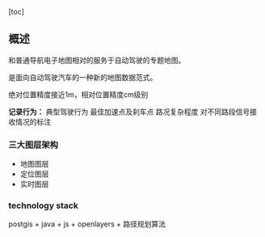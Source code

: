 [toc]

## 概述



和普通导航电子地图相对的服务于自动驾驶的专题地图。

是面向自动驾驶汽车的一种新的地图数据范式。

绝对位置精度接近1m，相对位置精度cm级别


**记录行为：**
典型驾驶行为
最佳加速点及刹车点
路况复杂程度
对不同路段信号接收情况的标注

### 三大图层架构

+ 地图图层
+ 定位图层
+ 实时图层


### technology stack 

postgis + java + js + openlayers + 路径规划算法



















